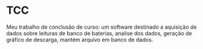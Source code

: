 # TCC
Meu trabalho de conclusão de curso: um software destinado a aquisição de dados sobre leituras de banco de baterias, analise dos dados, geração de gráfico de descarga, mantém arquivo em banco de dados.

